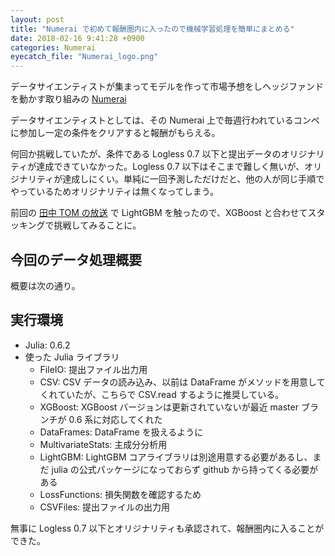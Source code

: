 ```yaml
---
layout: post
title: "Numerai で初めて報酬圏内に入ったので機械学習処理を簡単にまとめる"
date: 2018-02-16 9:41:28 +0900
categories: Numerai
eyecatch_file: "Numerai_logo.png"
---
```


データサイエンティストが集まってモデルを作って市場予想をしヘッジファンドを動かす取り組みの [Numerai](https://wired.jp/2017/02/26/numerai/)

データサイエンティストとしては、その Numerai 上で毎週行われているコンペに参加し一定の条件をクリアすると報酬がもらえる。

何回か挑戦していたが、条件である Logless 0.7 以下と提出データのオリジナリティが達成できていなかった。Logless 0.7 以下はそこまで難しく無いが、オリジナリティが達成しにくい。単純に一回予測しただけだと、他の人が同じ手順でやっているためオリジナリティは無くなってしまう。

前回の [田中 TOM の放送](https://tanaka-tom.github.io/kaggle-master/2018/02/12/kaggle-master-13.html) で LightGBM を触ったので、XGBoost と合わせてスタッキングで挑戦してみることに。

## 今回のデータ処理概要

概要は次の通り。
<amp-img src="https://blog.regonn.tokyo/images/2018-02-16/numerai.png" alt="" width="958" height="604" layout="responsive" ></amp-img>

## 実行環境

- Julia: 0.6.2
- 使った Julia ライブラリ
  - FileIO: 提出ファイル出力用
  - CSV: CSV データの読み込み、以前は DataFrame がメソッドを用意してくれていたが、こちらで CSV.read するように推奨している。
  - XGBoost: XGBoost バージョンは更新されていないが最近 master ブランチが 0.6 系に対応してくれた
  - DataFrames: DataFrame を扱えるように
  - MultivariateStats: 主成分分析用
  - LightGBM: LightGBM コアライブラリは別途用意する必要があるし、まだ julia の公式パッケージになっておらず github から持ってくる必要がある
  - LossFunctions: 損失関数を確認するため
  - CSVFiles: 提出ファイルの出力用

<amp-img src="https://blog.regonn.tokyo/images/2018-02-16/numerai-1.png" alt="" width="620" height="149" layout="responsive" ></amp-img>

無事に Logless 0.7 以下とオリジナリティも承認されて、報酬圏内に入ることができた。
